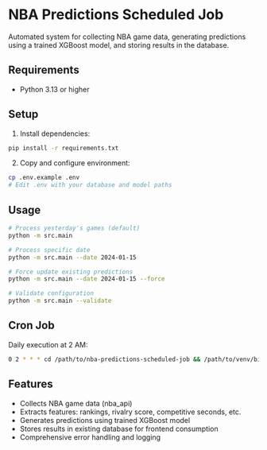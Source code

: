 # NBA Predictions Scheduled Job

Automated system for collecting NBA game data, generating predictions using a trained XGBoost model, and storing results in the database.

## Requirements

- Python 3.13 or higher

## Setup

1. Install dependencies:
```bash
pip install -r requirements.txt
```

2. Copy and configure environment:
```bash
cp .env.example .env
# Edit .env with your database and model paths
```

## Usage

```bash
# Process yesterday's games (default)
python -m src.main

# Process specific date
python -m src.main --date 2024-01-15

# Force update existing predictions
python -m src.main --date 2024-01-15 --force

# Validate configuration
python -m src.main --validate
```

## Cron Job

Daily execution at 2 AM:
```bash
0 2 * * * cd /path/to/nba-predictions-scheduled-job && /path/to/venv/bin/python -m src.main
```

## Features

- Collects NBA game data (nba_api)
- Extracts features: rankings, rivalry score, competitive seconds, etc.
- Generates predictions using trained XGBoost model
- Stores results in existing database for frontend consumption
- Comprehensive error handling and logging